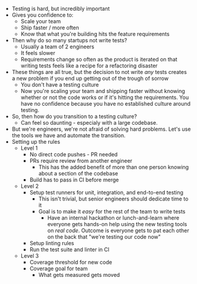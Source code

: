 - Testing is hard, but incredibly important
- Gives you confidence to:
	- Scale your team
	- Ship faster / more often
	- Know that what you're building hits the feature requirements
- Then why do so many startups not write tests?
	- Usually a team of 2 engineers
	- It feels slower
	- Requirements change so often as the product is iterated on that writing tests feels like a recipe for a refactoring disaster
- These things are all true, but the decision to not write *any* tests creates a new problem if you end up getting out of the trough of sorrow
	- You don't have a testing culture
	- Now you're scaling your team and shipping faster without knowing whether or not the code works or if it's hitting the requirements. You have no confidence because you have no established culture around testing.
- So, then how do you transition to a testing culture?
	- Can feel so daunting - especialy with a large codebase.
- But we're engineers, we're not afraid of solving hard problems. Let's use the tools we have and automate the transition.
- Setting up the rules
	- Level 1
		- No direct code pushes - PR needed
		- PRs require review from another engineer
			- This has the added benefit of more than one person knowing about a section of the codebase
		- Build has to pass in CI before merge
	- Level 2
		- Setup test runners for unit, integration, and end-to-end testing
			- This isn't trivial, but senior engineers should dedicate time to it
			- Goal is to make it *easy* for the rest of the team to write tests
				- Have an internal hackathon or lunch-and-learn where everyone gets hands-on help using the new testing tools on *real code*. Outcome is everyone gets to pat each other on the back that "we're testing our code now"
		- Setup linting rules
		- Run the test suite and linter in CI
	- Level 3
		- Coverage threshold for new code
		- Coverage goal for team
			- What gets measured gets moved